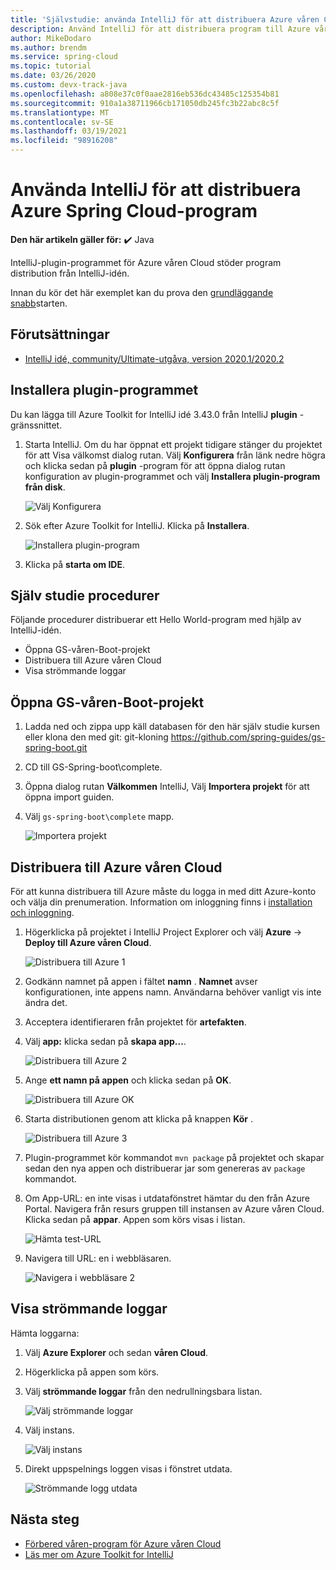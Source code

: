 ```yaml
---
title: 'Självstudie: använda IntelliJ för att distribuera Azure våren Cloud-program'
description: Använd IntelliJ för att distribuera program till Azure våren Cloud.
author: MikeDodaro
ms.author: brendm
ms.service: spring-cloud
ms.topic: tutorial
ms.date: 03/26/2020
ms.custom: devx-track-java
ms.openlocfilehash: a808e37c0f0aae2816eb536dc43485c125354b81
ms.sourcegitcommit: 910a1a38711966cb171050db245fc3b22abc8c5f
ms.translationtype: MT
ms.contentlocale: sv-SE
ms.lasthandoff: 03/19/2021
ms.locfileid: "98916208"
---
```

# <a name="use-intellij-to-deploy-azure-spring-cloud-applications"></a>Använda IntelliJ för att distribuera Azure Spring Cloud-program

**Den här artikeln gäller för:** ✔️ Java

IntelliJ-plugin-programmet för Azure våren Cloud stöder program distribution från IntelliJ-idén.  

Innan du kör det här exemplet kan du prova den [grundläggande snabb](spring-cloud-quickstart.md)starten.

## <a name="prerequisites"></a>Förutsättningar
* [IntelliJ idé, community/Ultimate-utgåva, version 2020.1/2020.2](https://www.jetbrains.com/idea/download/#section=windows)

## <a name="install-the-plug-in"></a>Installera plugin-programmet
Du kan lägga till Azure Toolkit for IntelliJ idé 3.43.0 från IntelliJ **plugin** -gränssnittet.

1. Starta IntelliJ.  Om du har öppnat ett projekt tidigare stänger du projektet för att Visa välkomst dialog rutan. Välj **Konfigurera** från länk nedre högra och klicka sedan på **plugin** -program för att öppna dialog rutan konfiguration av plugin-programmet och välj **Installera plugin-program från disk**.

    ![Välj Konfigurera](media/spring-cloud-intellij-howto/configure-plugin-1.png)

1. Sök efter Azure Toolkit for IntelliJ.  Klicka på **Installera**.

    ![Installera plugin-program](media/spring-cloud-intellij-howto/install-plugin.png)

1. Klicka på **starta om IDE**.

## <a name="tutorial-procedures"></a>Själv studie procedurer
Följande procedurer distribuerar ett Hello World-program med hjälp av IntelliJ-idén.

* Öppna GS-våren-Boot-projekt
* Distribuera till Azure våren Cloud
* Visa strömmande loggar

## <a name="open-gs-spring-boot-project"></a>Öppna GS-våren-Boot-projekt

1. Ladda ned och zippa upp käll databasen för den här själv studie kursen eller klona den med git: git-kloning https://github.com/spring-guides/gs-spring-boot.git 
1. CD till GS-Spring-boot\complete.
1. Öppna dialog rutan **Välkommen** IntelliJ, Välj **Importera projekt** för att öppna import guiden.
1. Välj `gs-spring-boot\complete` mapp.

    ![Importera projekt](media/spring-cloud-intellij-howto/import-project-1.png)

## <a name="deploy-to-azure-spring-cloud"></a>Distribuera till Azure våren Cloud
För att kunna distribuera till Azure måste du logga in med ditt Azure-konto och välja din prenumeration.  Information om inloggning finns i [installation och inloggning](/azure/developer/java/toolkit-for-intellij/create-hello-world-web-app#installation-and-sign-in).

1. Högerklicka på projektet i IntelliJ Project Explorer och välj **Azure**  ->  **Deploy till Azure våren Cloud**.

    ![Distribuera till Azure 1](media/spring-cloud-intellij-howto/deploy-to-azure-1.png)

1. Godkänn namnet på appen i fältet **namn** . **Namnet** avser konfigurationen, inte appens namn. Användarna behöver vanligt vis inte ändra det.
1. Acceptera identifieraren från projektet för **artefakten**.
1. Välj **app:** klicka sedan på **skapa app...**.

    ![Distribuera till Azure 2](media/spring-cloud-intellij-howto/deploy-to-azure-2.png)

1. Ange **ett namn på appen** och klicka sedan på **OK**.

    ![Distribuera till Azure OK](media/spring-cloud-intellij-howto/deploy-to-azure-2a.png)

1. Starta distributionen genom att klicka på knappen **Kör** . 

    ![Distribuera till Azure 3](media/spring-cloud-intellij-howto/deploy-to-azure-3.png)

1. Plugin-programmet kör kommandot `mvn package` på projektet och skapar sedan den nya appen och distribuerar jar som genereras av `package` kommandot.

1. Om App-URL: en inte visas i utdatafönstret hämtar du den från Azure Portal. Navigera från resurs gruppen till instansen av Azure våren Cloud.  Klicka sedan på **appar**.  Appen som körs visas i listan.

    ![Hämta test-URL](media/spring-cloud-intellij-howto/get-test-url.png)

1. Navigera till URL: en i webbläsaren.

    ![Navigera i webbläsare 2](media/spring-cloud-intellij-howto/navigate-in-browser-2.png)

## <a name="show-streaming-logs"></a>Visa strömmande loggar
Hämta loggarna:
1. Välj **Azure Explorer** och sedan **våren Cloud**.
1. Högerklicka på appen som körs.
1. Välj **strömmande loggar** från den nedrullningsbara listan.

    ![Välj strömmande loggar](media/spring-cloud-intellij-howto/streaming-logs.png)

1. Välj instans.

    ![Välj instans](media/spring-cloud-intellij-howto/select-instance.png)

1. Direkt uppspelnings loggen visas i fönstret utdata.

    ![Strömmande logg utdata](media/spring-cloud-intellij-howto/streaming-log-output.png)

## <a name="next-steps"></a>Nästa steg
* [Förbered våren-program för Azure våren Cloud](./spring-cloud-tutorial-prepare-app-deployment.md)
* [Läs mer om Azure Toolkit for IntelliJ](/azure/developer/java/toolkit-for-intellij/)
